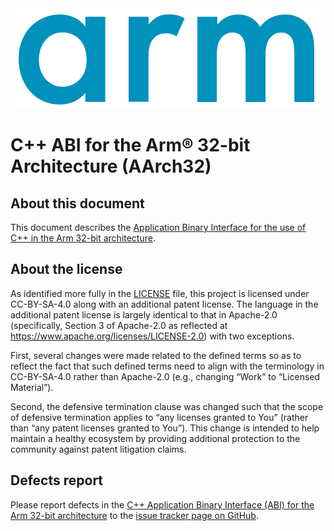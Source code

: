<div align="center">
   <img src="Arm_logo_blue_RGB.svg" />
</div>

# C++ ABI for the Arm® 32-bit Architecture (AArch32)


## About this document

This document describes the [Application Binary Interface for the use
of C++ in the Arm 32-bit architecture](cppabi32.rst).

## About the license

As identified more fully in the [LICENSE](LICENSE) file, this project
is licensed under CC-BY-SA-4.0 along with an additional patent
license.  The language in the additional patent license is largely
identical to that in Apache-2.0 (specifically, Section 3 of Apache-2.0
as reflected at https://www.apache.org/licenses/LICENSE-2.0) with two
exceptions.

First, several changes were made related to the defined terms so as to
reflect the fact that such defined terms need to align with the
terminology in CC-BY-SA-4.0 rather than Apache-2.0 (e.g., changing
“Work” to “Licensed Material”).

Second, the defensive termination clause was changed such that the
scope of defensive termination applies to “any licenses granted to
You” (rather than “any patent licenses granted to You”).  This change
is intended to help maintain a healthy ecosystem by providing
additional protection to the community against patent litigation
claims.

## Defects report

Please report defects in the [C++ Application Binary Interface (ABI)
for the Arm 32-bit architecture](cppabi32.rst) to the [issue tracker
page on GitHub](https://github.com/ARM-software/abi-aa/issues).
